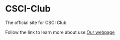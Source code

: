 # CSCI-Club
The official site for CSCI Club

Follow the link to learn more about use
[Our webpage](https://csciclub.github.io)

